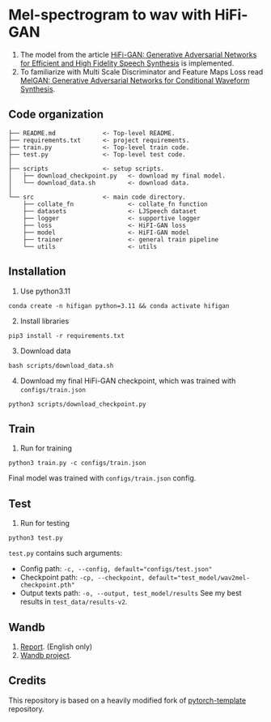 # Mel-spectrogram to wav with HiFi-GAN 

1. The model from the article [HiFi-GAN: Generative Adversarial Networks for Efficient and High Fidelity Speech Synthesis](https://arxiv.org/pdf/2010.05646.pdf) is implemented.
2. To familiarize with Multi Scale Discriminator and Feature Maps Loss read [MelGAN: Generative Adversarial Networks for Conditional Waveform Synthesis](https://arxiv.org/pdf/1910.06711.pdf).

## Code organization

```shell
├── README.md             <- Top-level README.
├── requirements.txt      <- project requirements.
├── train.py              <- Top-level train code.
├── test.py               <- Top-level test code.
│
├── scripts               <- setup scripts.
│   ├── download_checkpoint.py   <- download my final model.
│   └── download_data.sh         <- download data.
│
└── src                   <- main code directory.
    ├── collate_fn               <- collate_fn function
    ├── datasets                 <- LJSpeech dataset 
    ├── logger                   <- supportive logger
    ├── loss                     <- HiFI-GAN loss  
    ├── model                    <- HiFI-GAN model  
    ├── trainer                  <- general train pipeline
    └── utils                    <- utils
```

## Installation

1. Use python3.11
```shell
conda create -n hifigan python=3.11 && conda activate hifigan
```
2. Install libraries
```shell
pip3 install -r requirements.txt
```
3. Download data
```shell
bash scripts/download_data.sh
```
4. Download my final HiFi-GAN checkpoint, which was trained with `configs/train.json`
```shell
python3 scripts/download_checkpoint.py
```

## Train 
1. Run for training 
```shell
python3 train.py -c configs/train.json
```
Final model was trained with `configs/train.json` config.

## Test
1. Run for testing
```shell
python3 test.py
```
`test.py` contains such arguments:
* Config path: `-c, --config, default="configs/test.json"`
* Checkpoint path: `-cp, --checkpoint, default="test_model/wav2mel-checkpoint.pth"`
* Output texts path: `-o, --output, test_model/results`
See my best results in `test_data/results-v2`.

## Wandb

1. [Report](https://wandb.ai/tgritsaev/dla4/reports/Mel-to-wav-with-HiFi-GAN--Vmlldzo2MTUxNDAz). (English only)
2. [Wandb project](https://wandb.ai/tgritsaev/dla4?workspace=user-tgritsaev).

## Credits

This repository is based on a heavily modified fork
of [pytorch-template](https://github.com/victoresque/pytorch-template) repository. 
